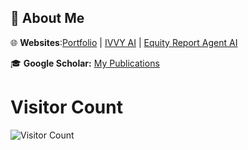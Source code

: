## 📌 About Me  

🌐 **Websites**:[Portfolio](https://blakezh0u.vercel.app/) | [IVVY AI](https://ivvyai.vercel.app/) | [Equity Report Agent AI](https://equity-ai-git-main-blakezs-projects.vercel.app/)

🎓 **Google Scholar:** [My Publications](https://scholar.google.com/citations?hl=en&user=D0SR4ucAAAAJ)  

# Visitor Count

![Visitor Count](https://komarev.com/ghpvc/?username=YourGitHubUsername&color=blue)

